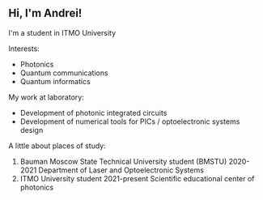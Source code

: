 ## Hi, I'm Andrei!

I'm a student in ITMO University

Interests:

- Photonics
- Quantum communications
- Quantum informatics

My work at laboratory:

- Development of photonic integrated circuits
- Development of numerical tools for PICs / optoelectronic systems design

A little about places of study:

1. Bauman Moscow State Technical University student (BMSTU) 2020-2021 
   Department of Laser and Optoelectronic Systems
3. ITMO University student 2021-present
   Scientific educational center of photonics


